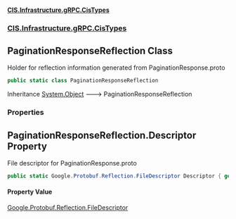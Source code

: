 #### [CIS.Infrastructure.gRPC.CisTypes](index.md 'index')
### [CIS.Infrastructure.gRPC.CisTypes](CIS.Infrastructure.gRPC.CisTypes.md 'CIS.Infrastructure.gRPC.CisTypes')

## PaginationResponseReflection Class

Holder for reflection information generated from PaginationResponse.proto

```csharp
public static class PaginationResponseReflection
```

Inheritance [System.Object](https://docs.microsoft.com/en-us/dotnet/api/System.Object 'System.Object') &#129106; PaginationResponseReflection
### Properties

<a name='CIS.Infrastructure.gRPC.CisTypes.PaginationResponseReflection.Descriptor'></a>

## PaginationResponseReflection.Descriptor Property

File descriptor for PaginationResponse.proto

```csharp
public static Google.Protobuf.Reflection.FileDescriptor Descriptor { get; }
```

#### Property Value
[Google.Protobuf.Reflection.FileDescriptor](https://docs.microsoft.com/en-us/dotnet/api/Google.Protobuf.Reflection.FileDescriptor 'Google.Protobuf.Reflection.FileDescriptor')